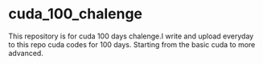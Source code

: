 # cuda_100_chalenge
This repository is for cuda 100 days chalenge.I write and  upload everyday to this repo cuda codes for 100 days. Starting from the basic cuda to more advanced.
